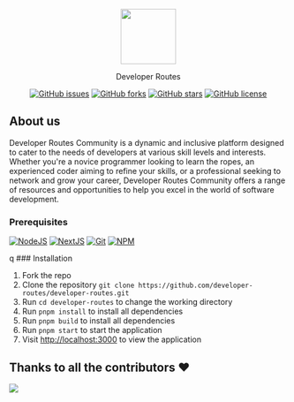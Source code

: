 <p align="center">
  <img  src="https://github.com/developer-routes/developer-routes/blob/b84ba135719830feb380eec3ef2c4e9d7f525e2f/images/dev-route.png" height="100">
</p>

<p align="center">Developer Routes</p>

<p align="center">
<a href="https://github.com/developer-routes/developer-routes/issues"><img alt="GitHub issues" src="https://img.shields.io/github/issues/developer-routes/developer-routes"></a>
<a href="https://github.com/developer-routes/developer-routes/forks"><img alt="GitHub forks" src="https://img.shields.io/github/forks/developer-routes/developer-routes"></a>
<a href="https://github.com/developer-routes/developer-routes/stargazers"><img alt="GitHub stars" src="https://img.shields.io/github/stars/developer-routes/developer-routes"></a>
<a href="https://github.com/developer-routes/developer-routes/blob/main/LICENSE"><img alt="GitHub license" src="https://img.shields.io/github/license/developer-routes/developer-routes"></a>
</p>

## About us
Developer Routes Community is a dynamic and inclusive platform designed to cater to the needs of developers at various skill levels and interests. 
Whether you're a novice programmer looking to learn the ropes, an experienced coder aiming to refine your skills, or a professional seeking to network and grow your career, 
Developer Routes Community offers a range of resources and opportunities to help you excel in the world of software development.
### Prerequisites

<p>
  
  [![NodeJS](https://img.shields.io/badge/next.js-6DA55F?style=for-the-badge&logo=next.js&logoColor=white)](https://nextjs.org/)
  [![NextJS](https://img.shields.io/badge/node.js-6DA55F?style=for-the-badge&logo=node.js&logoColor=white)](https://nodejs.org/en/download/)
  [![Git](https://img.shields.io/badge/git-%23F05033.svg?style=for-the-badge&logo=git&logoColor=white)](https://git-scm.com/downloads)
  [![NPM](https://img.shields.io/badge/PNPM-%23000000.svg?style=for-the-badge&logo=pnpm&logoColor=white)](https://pnpm.io/)

</p>


q    ### Installation

1. Fork the repo
2. Clone the repository `git clone https://github.com/developer-routes/developer-routes.git`
3. Run `cd developer-routes` to change the working directory
4. Run `pnpm install` to install all dependencies
5. Run `pnpm build` to install all dependencies
6. Run `pnpm start` to start the application
7. Visit [http://localhost:3000](http://localhost:3000) to view the application

## Thanks to all the contributors ❤️

<img src="https://contrib.rocks/image?repo=developer-routes/developer-routes"/>
